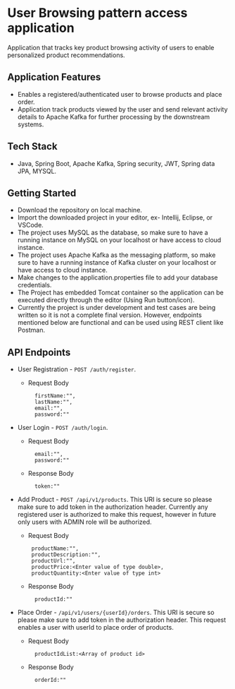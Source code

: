 # User Browsing pattern access application
Application that tracks key product browsing activity of users to enable personalized product recommendations.

## Application Features
  * Enables a registered/authenticated user to browse products and place order.
  * Application track products viewed by the user and send relevant activity details to Apache Kafka for further processing by the downstream systems.

## Tech Stack
  * Java, Spring Boot, Apache Kafka, Spring security, JWT, Spring data JPA, MYSQL.

## Getting Started

  * Download the repository on local machine.
  * Import the downloaded project in your editor, ex- Intellij, Eclipse, or VSCode.
  * The project uses MySQL as the database, so make sure to have a running instance on MySQL on your localhost or have access to cloud instance.
  * The project uses Apache Kafka as the messaging platform, so make sure to have a running instance of Kafka cluster on your localhost or have access to cloud instance.
  * Make changes to the application.properties file to add your database credentials.
  * The Project has embedded Tomcat container so the application can be executed directly through the editor (Using Run button/icon).
  * Currently the project is under development and test cases are being written so it is not a complete final version. However, endpoints mentioned below are functional and can be used using REST client like Postman.

## API Endpoints

  * User Registration - `POST /auth/register`.
    
    *  Request Body
    
       ```
         firstName:"",
         lastName:"",
         email:"",
         password:""
       ```
  * User Login - `POST /auth/login`. 

    *  Request Body
      
       ```
         email:"",
         password:""
       ```

    *  Response Body

       ```
         token:""
       ```

  * Add Product - `POST /api/v1/products`. This URI is secure so please make sure to add token in the authorization header. Currently any registered user is authorized to make this request, however in future only users with ADMIN role will be authorized. 

    *  Request Body
   
       ```
        productName:"",
        productDescription:"",
        productUrl:"",
        productPrice:<Enter value of type double>,
        productQuantity:<Enter value of type int>
       ```

    *   Response Body

         ```
           productId:""
         ```

   * Place Order - `/api/v1/users/{userId}/orders`. This URI is secure so please make sure to add token in the authorization header. This request enables a user with userId to place order of products.

     *  Request Body
    
        ```
          productIdList:<Array of product id>
        ```

     *  Response Body
    
        ```
          orderId:""
        ```
  
         
